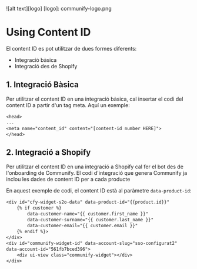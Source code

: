 ![alt text][logo]
[logo]: communify-logo.png
# Using Content ID 

El content ID es pot utilitzar de dues formes diferents:

* Integració bàsica
* Integració des de Shopify

## 1. Integració Bàsica

Per utilitzar el content ID en una integració bàsica, cal insertar el codi del content ID a partir d'un tag meta. Aquí un exemple:

    <head>
    ...
    <meta name="content_id" content="[content-id number HERE]">
    </head>
    
## 2. Integració a Shopify

Per utilitzar el content ID en una integració a Shopify cal fer el bot des de l'onboarding de Communify.
El codi d'integració que genera Communify ja inclou les dades de content ID per a cada producte

En aquest exemple de codi, el content ID està al paràmetre `data-product-id`:

    <div id="cfy-widget-s2o-data" data-product-id="{{product.id}}" 
        {% if customer %} 
            data-customer-name="{{ customer.first_name }}" 
            data-customer-surname="{{ customer.last_name }}" 
            data-customer-email="{{ customer.email }}" 
        {% endif %}>
    </div>
    <div id="communify-widget-id" data-account-slug="sso-configurat2" data-account-id="561fb7bced396">
        <div ui-view class="communify-widget"></div>
    </div>

